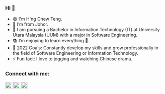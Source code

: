 ### Hi 👋

- 😄 I'm H'ng Chew Teng.
- 🌱 I’m from Johor.
- 🔭 I am pursuing a Bachelor in Information Technology (IT) at University Utara Malaysia (UUM) with a major in Software Engineering.
- 📚 I’m enjoying to learn everything 🤣.
- 🥅 2022 Goals: Constantly develop my skills and grow professionally in the field of Software Engineering or Information Technology.
- ⚡ Fun fact: I love to jogging and watching Chinese drama.

### Connect with me:

[<img align="left" alt="codeSTACKr | Instagram" width="22px" src="https://cdn.jsdelivr.net/npm/simple-icons@v3/icons/instagram.svg" />][instagram]
[<img align="left" alt="codeSTACKr | Instagram" width="22px" src="https://cdn.jsdelivr.net/npm/simple-icons@v3/icons/whatsapp.svg" />][whatsapp]
[<img align="left" alt="codeSTACKr | Instagram" width="22px" src="https://cdn.jsdelivr.net/npm/simple-icons@v3/icons/facebook.svg" />][facebook]

</details>

[instagram]: https://www.instagram.com/hcteng/
[whatsapp]: https://api.whatsapp.com/send?phone=+60137337992
[facebook]: https://www.facebook.com/chewteng.hng/

